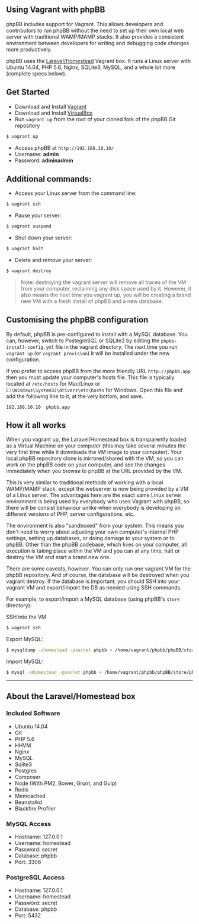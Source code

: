 ## Using Vagrant with phpBB

phpBB includes support for Vagrant. This allows developers and contributors to run phpBB without the need to set up their own local web server with traditional WAMP/MAMP stacks. It also provides a consistent environment between developers for writing and debugging code changes more productively.

phpBB uses the [Laravel/Homestead](https://laravel.com/docs/5.1/homestead) Vagrant box. It runs a Linux server with Ubuntu 14.04, PHP 5.6, Nginx, SQLite3, MySQL, and a whole lot more (complete specs below).

## Get Started

* Download and Install [Vagrant](https://www.vagrantup.com/downloads.html)
* Download and Install [VirtualBox](https://www.virtualbox.org/wiki/Downloads)
* Run `vagrant up` from the root of your cloned fork of the phpBB Git repository

```sh
$ vagrant up
```

* Access phpBB at `http://192.168.10.10/`
* Username: **admin**
* Password: **adminadmin**

## Additional commands:
* Access your Linux server from the command line:

```sh
$ vagrant ssh
```

* Pause your server:

```sh
$ vagrant suspend
```

* Shut down your server:

```sh
$ vagrant halt
```

* Delete and remove your server:

```sh
$ vagrant destroy
```

> Note: destroying the vagrant server will remove all traces of the VM from your computer, reclaiming any disk space used by it. However, it also means the next time you vagrant up, you will be creating a brand new VM with a fresh install of phpBB and a new database.

## Customising the phpBB configuration

By default, phpBB is pre-configured to install with a MySQL database. You can, however, switch to PostegreSQL or SQLite3 by editing the `phpbb-install-config.yml` file in the vagrant directory. The next time you run `vagrant up` (or `vagrant provision`) it will be installed under the new configuration.

If you prefer to access phpBB from the more friendly URL `http://phpbb.app` then you must update your computer's hosts file. This file is typically located at `/etc/hosts` for Mac/Linux or `C:\Windows\System32\drivers\etc\hosts` for Windows. Open this file and add the following line to it, at the very bottom, and save.

```
192.168.10.10  phpbb.app
```

## How it all works

When you vagrant up, the Laravel/Homestead box is transparently loaded as a Virtual Machine on your computer (this may take several minutes the very first time while it downloads the VM image to your computer). Your local phpBB repository clone is mirrored/shared with the VM, so you can work on the phpBB code on your computer, and see the changes immediately when you browse to phpBB at the URL provided by the VM.

This is very similar to traditional methods of working with a local WAMP/MAMP stack, except the webserver is now being provided by a VM of a Linux server. The advantages here are the exact same Linux server environment is being used by everybody who uses Vagrant with phpBB, so there will be consist behaviour unlike when everybody is developing on different versions of PHP, server configurations, etc.

The environment is also "sandboxed" from your system. This means you don't need to worry about adjusting your own computer's internal PHP settings, setting up databases, or doing damage to your system or to phpBB. Other than the phpBB codebase, which lives on your computer, all execution is taking place within the VM and you can at any time, halt or destroy the VM and start a brand new one.

There are some caveats, however. You can only run one vagrant VM for the phpBB repository. And of course, the database will be destroyed when you vagrant destroy. If the database is important, you should SSH into your vagrant VM and export/import the DB as needed using SSH commands.

For example, to export/import a MySQL database (using phpBB's `store` directory):

SSH into the VM

```sh
$ vagrant ssh
```

Export MySQL:

```sh
$ mysqldump -uhomestead -psecret phpbb > /home/vagrant/phpbb/phpBB/store/phpbb.sql
```

Import MySQL:

```sh
$ mysql -uhomestead -psecret phpbb < /home/vagrant/phpbb/phpBB/store/phpbb.sql
```

---

## About the Laravel/Homestead box

### Included Software

* Ubuntu 14.04
* Git
* PHP 5.6
* HHVM
* Nginx
* MySQL
* Sqlite3
* Postgres
* Composer
* Node (With PM2, Bower, Grunt, and Gulp)
* Redis
* Memcached
* Beanstalkd
* Blackfire Profiler

### MySQL Access

- Hostname: 127.0.0.1
- Username: homestead
- Password: secret
- Database: phpbb
- Port: 3306

### PostgreSQL Access

- Hostname: 127.0.0.1
- Username: homestead
- Password: secret
- Database: phpbb
- Port: 5432
